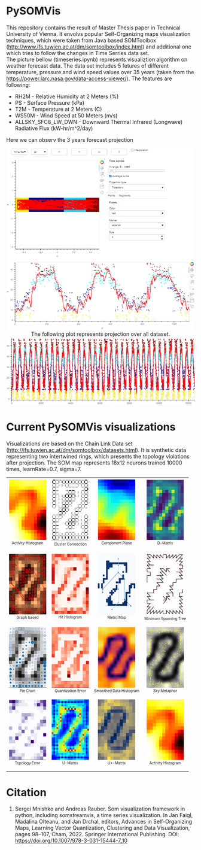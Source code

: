 # PySOMVis

This repository contains the result of Master Thesis paper in Technical University of Vienna. It envolvs popular Self-Organizing maps visualization techniques, which were taken from Java based SOMToolbox (http://www.ifs.tuwien.ac.at/dm/somtoolbox/index.html) and additional one which tries to follow the changes in Time Serries data set.<br>
The picture bellow (timeseries.ipynb) represents visualiztion algorithm on weather forecast data. The data set includes 5 fetures of different temperature, pressure and wind speed values over 35 years (taken from the https://power.larc.nasa.gov/data-access-viewer/). The features are following:
<ul>
  <li>RH2M - Relative Humidity at 2 Meters (%)</li>
  <li>PS - Surface Pressure (kPa)</li>
  <li>T2M - Temperature at 2 Meters (C)</li>
  <li>WS50M - Wind Speed at 50 Meters (m/s)</li>
  <li>ALLSKY_SFC8_LW_DWN - Downward Thermal Infrared (Longwave) Radiative Flux (kW-hr/m^2/day)</li>
  </ul>
 Here we can observ the 3 years forecast projection
<p align="center"><img src="PySOMVis/pics/SOM_TimeSerries.PNG" width=550/>
</br>The following plot represents projection over all dataset.</br>
<img src="PySOMVis/pics/35years_Taxis.png" width=550/></p>
 
 # Current PySOMVis visualizations 
Visualizations are based on the Chain Link Data set (http://ifs.tuwien.ac.at/dm/somtoolbox/datasets.html). It is synthetic data representing two intertwined rings, which presents the topology violations after projection. The SOM map represents 18x12 neurons trained 10000 times, learnRate=0.7, sigma=7.
<p align="center"></p>
<table>
<tbody align="center">
  <tr>
    <td align="center"><img src="PySOMVis/pics/git/activhist.png" width=100/></br><sup><sup>Activity Histogram</sup></sup></td>
    <td align="center"><img src="PySOMVis/pics/git/clustercon.png" width=100/></br><sup><sup>Cluster Connection</sup></sup></td>
    <td align="center"><img src="PySOMVis/pics/git/compplane.png" width=100/></br><sup><sup>Component Plane</sup></sup></td>
    <td align="center"><img src="PySOMVis/pics/git/dmatrix.png" width=100/></br><sup><sup>D-Matrix</sup></sup></td>
  </tr>
  <tr>
    <td align="center"><img src="PySOMVis/pics/git/graphbased.png" width=100/></br><sup><sup>Graph based</sup></sup></td>
    <td align="center"><img src="PySOMVis/pics/git/hithist.png" width=100/></br><sup><sup>Hit Histogram</sup></sup></td>
    <td align="center"><img src="PySOMVis/pics/git/metromap.png" width=100/></br><sup><sup>Metro Map</sup></sup></td>
    <td align="center"><img src="PySOMVis/pics/git/minimspantree.png" width=100/></br><sup><sup>Minimum Spanning Tree</sup></sup></td>
  </tr>
  <tr>
    <td align="center"><img src="PySOMVis/pics/git/piechart.png" width=100/></br><sup><sup>Pie Chart</sup></sup></td>
    <td align="center"><img src="PySOMVis/pics/git/qerror.png" width=100/></br><sup><sup>Quantization Error</sup></sup></td>
    <td align="center"><img src="PySOMVis/pics/git/sdh.png" width=100/></br><sup><sup>Smoothed Data Histogram</sup></sup></td>
    <td align="center"><img src="PySOMVis/pics/git/skymeth.png" width=100/></br><sup><sup>Sky Metaphor</sup></sup></td>
  </tr>
  <tr>
    <td align="center"><img src="PySOMVis/pics/git/toperror.png" width=100/></br><sup><sup>Topology Error</sup></sup></td>
    <td align="center"><img src="PySOMVis/pics/git/Umatrix.png" width=100/></br><sup><sup>U-Matrix</sup></sup></td>
    <td align="center"><img src="PySOMVis/pics/git/Ustarmatrix.png" width=100/></br><sup><sup>U*-Matrix</sup></sup></td>
    <td align="center"><img src="PySOMVis/pics/git/activhist.png" width=100/></br><sup><sup>Activity Histogram</sup></sup></td>
  </tr>
</tbody>
</table>

 # Citation
1. Sergei Mnishko and Andreas Rauber. Som visualization framework in python, including somstreamvis, a time series visualization. In Jan Faigl, Madalina Olteanu, and Jan Drchal, editors, Advances in Self-Organizing Maps, Learning Vector Quantization, Clustering and Data Visualization, pages 98–107, Cham, 2022. Springer International Publishing. DOI: https://doi.org/10.1007/978-3-031-15444-7_10
